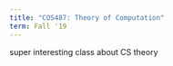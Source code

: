 ```yaml
---
title: "COS487: Theory of Computation"
term: Fall '19
---
```


super interesting class about CS theory